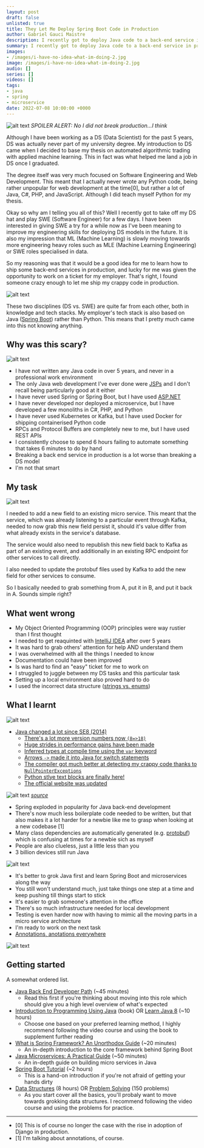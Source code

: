 ```yaml
---
layout: post
draft: false
unlisted: true
title: They Let Me Deploy Spring Boot Code in Production
author: Gabriel Gauci Maistre
description: I recently got to deploy Java code to a back-end service in production
summary: I recently got to deploy Java code to a back-end service in production
images:
- /images/i-have-no-idea-what-im-doing-2.jpg
image: /images/i-have-no-idea-what-im-doing-2.jpg
audio: []
series: []
videos: []
tags:
- java
- spring
- microservice
date: 2022-07-08 10:00:00 +0000
---
```


![alt text](/images/i-have-no-idea-what-im-doing-2.jpg "I have no idea what I'm doing")
*SPOILER ALERT: No I did not break production...I think*

Although I have been working as a DS (Data Scientist) for the past 5 years, DS was actually never part of my university degree. My introduction to DS came when I decided to base my thesis on automated algorithmic trading with applied machine learning. This in fact was what helped me land a job in DS once I graduated.

The degree itself was very much focused on Software Engineering and Web Development. This meant that I actually never wrote any Python code, being rather unpopular for web development at the time[0], but rather a lot of Java, C#, PHP, and JavaScript. Although I did teach myself Python for my thesis.

Okay so why am I telling you all of this? Well I recently got to take off my DS hat and play SWE (Software Engineer) for a few days. I have been interested in giving SWE a try for a while now as I've been meaning to improve my engineering skills for deploying DS models in the future. It is also my impression that ML (Machine Learning) is slowly moving towards more engineering heavy roles such as MLE (Machine Learning Engineering) or SWE roles specialised in data.

So my reasoning was that it would be a good idea for me to learn how to ship some back-end services in production, and lucky for me was given the opportunity to work on a ticket for my employer. That's right, I found someone crazy enough to let me ship my crappy code in production.

![alt text](/images/walk-into-mordor.jpg "Walking into Mordor")

These two disciplines (DS vs. SWE) are quite far from each other, both in knowledge and tech stacks. My employer's tech stack is also based on Java ([Spring Boot](https://www.baeldung.com/spring-boot)) rather than Python. This means that I pretty much came into this not knowing anything.

## Why was this scary?

![alt text](/images/impostor.jpg "impostor")

* I have not written any Java code in over 5 years, and never in a professional work environment
* The only Java web development I've ever done were [JSPs](https://en.wikipedia.org/wiki/Jakarta_Server_Pages) and I don't recall being particularly good at it either
* I have never used Spring or Spring Boot, but I have used [ASP.NET](https://docs.microsoft.com/en-us/aspnet/mvc/mvc4)
* I have never developed nor deployed a microservice, but I have developed a few monoliths in C#, PHP, and Python
* I have never used Kubernetes or Kafka, but I have used Docker for shipping containerised Python code
* RPCs and Protocol Buffers are completely new to me, but I have used REST APIs
* I consistently choose to spend 6 hours failing to automate something that takes 6 minutes to do by hand
* Breaking a back end service in production is a lot worse than breaking a DS model
* I'm not that smart

## My task

![alt text](/images/honest-work.jpg "It's not much but it's honest work")

I needed to add a new field to an existing micro service. This meant that the service, which was already listening to a particular event through Kafka, needed to now grab this new field persist it, should it's value differ from what already exists in the service's database.

The service would also need to republish this new field back to Kafka as part of an existing event, and additionally in an existing RPC endpoint for other services to call directly.

I also needed to update the protobuf files used by Kafka to add the new field for other services to consume.

So I basically needed to grab something from A, put it in B, and put it back in A. Sounds simple right?

## What went wrong

* My Object Oriented Programming (OOP) principles were way rustier than I first thought
* I needed to get reaquinted with [IntelliJ IDEA](https://www.jetbrains.com/idea/) after over 5 years
* It was hard to grab others' attention for help AND understand them
* I was overwhelmed with all the things I needed to know
* Documentation could have been improved
* Is was hard to find an "easy" ticket for me to work on
* I struggled to juggle between my DS tasks and this particular task
* Setting up a local environment also proved hard to do
* I used the incorrect data structure ([strings vs. enums](https://forums.ni.com/t5/LabVIEW/what-is-the-advantages-disadvantages-of-an-enum-vs-strings-for/td-p/2301458))

## What I learnt

![alt text](/images/expert.png "I'm totally an expert now")

* [Java changed a lot since SE8 (2014)](https://advancedweb.hu/new-language-features-since-java-8-to-18/)
  * [There's a lot more version numbers now `(8=>18)`](https://en.wikipedia.org/wiki/Java_version_history)
  * [Huge strides in performance gains have been made](https://advancedweb.hu/a-categorized-list-of-all-java-and-jvm-features-since-jdk-8-to-18/#performance-improvements)
  * [Inferred types at compile time using the `var` keyword](https://advancedweb.hu/new-language-features-since-java-8-to-18/#local-variable-type-inference)
  * [Arrows `->` made it into Java for switch statements](https://advancedweb.hu/new-language-features-since-java-8-to-18/#switch-expressions)
  * [The compiler got much better at detecting my crappy code thanks to `NullPointerExceptions`](https://advancedweb.hu/new-language-features-since-java-8-to-18/#helpful-nullpointerexceptions)
  * [Python stlye text blocks are finally here!](https://advancedweb.hu/new-language-features-since-java-8-to-18/#text-blocks)
  * [The official website was updated]([java.com](https://www.java.com/))

![alt text](/images/new-javacom.gif "Java.com was updated after an eternity")
*[source](https://old.reddit.com/r/ProgrammerHumor/comments/v0c9ox/after_an_eternity_javacom_has_updated_its_homepage/)*

* Spring exploded in popularity for Java back-end development
* There's now much less boilerplate code needed to be written, but that also makes it a lot harder for a newbie like me to grasp when looking at a new codebase [1]
* Many class dependencies are automatically generated (e.g. [protobuf](https://developers.google.com/protocol-buffers/docs/reference/java-generated)) which is confusing at times for a newbie sich as myself
* People are also clueless, just a little less than you
* 3 billion devices still run Java

![alt text](/images/3-billion-devices-run-java.png "3 Billion Devices Still Run Java")

* It's better to grok Java first and learn Spring Boot and microservices along the way
* You still won't understand much, just take things one step at a time and keep pushing till things start to stick
* It's easier to grab someone's attention in the office
* There's so much infrastructure needed for local development
* Testing is even harder now with having to mimic all the moving parts in a micro service architecture
* I'm ready to work on the next task
* [Annotations, anotations everywhere](https://www.baeldung.com/spring-boot-annotations)


![alt text](/images/mason-annotations.png "The annotations Mason, what do they mean?")

## Getting started

A somewhat ordered list.

* [Java Back End Developer Path](https://www.devoxify.com/posts/the-definitive-guide-to-java-backend-developer-career-path/) (~45 minutes)
  * Read this first if you're thinking about moving into this role which should give you a high level overview of what's expected
* [Introduction to Programming Using Java](https://math.hws.edu/javanotes/) (book) OR [Learn Java 8](https://www.youtube.com/watch?v=grEKMHGYyns) (~10 hours)
  * Choose one based on your preferred learning method, I highly recommend following the video course and using the book to supplement further reading
* [What is Spring Framework? An Unorthodox Guide](https://www.marcobehler.com/guides/spring-framework) (~20 minutes)
  * An in-depth introduction to the core framework behind Spring Boot
* [Java Microservices: A Practical Guide](https://www.marcobehler.com/guides/java-microservices-a-practical-guide) (~50 minutes)
  * An in-depth guide on building micro services in Java
* [Spring Boot Tutorial](https://www.freecodecamp.org/news/spring-boot-tutorial-build-fast-modern-java-app/) (~2 hours)
  * This is a hand-on introduction if you're not afraid of getting your hands dirty
* [Data Structures](https://www.youtube.com/watch?v=RBSGKlAvoiM) (8 hours) OR [Problem Solving](https://neetcode.io/) (150 problems)
  * As you start cover all the basics, you'll probaly want to move towards grokking data structures. I recommend following the video course and using the problems for practice.

---

* [0] This is of course no longer the case with the rise in adoption of Django in production.
* [1] I'm talking about annotations, of course.